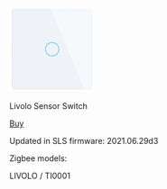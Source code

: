 ![icon](icon.png)

Livolo Sensor Switch

[Buy](http://alli.pub/5v8v5x)

Updated in SLS firmware: 2021.06.29d3

Zigbee models:

LIVOLO / TI0001

